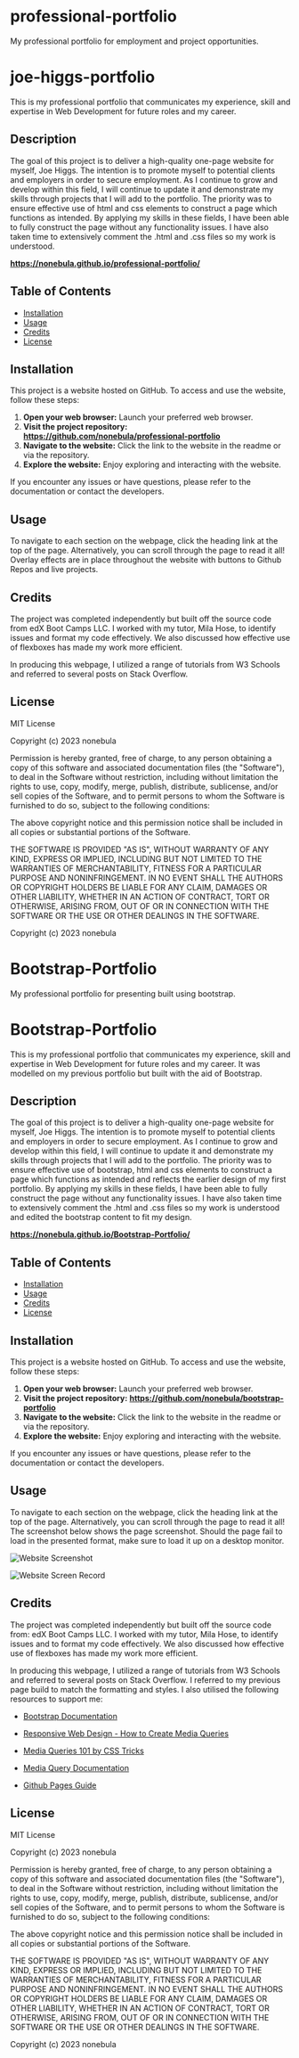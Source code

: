 # professional-portfolio
My professional portfolio for employment and project opportunities.

# joe-higgs-portfolio
This is my professional portfolio that communicates my experience, skill and expertise in Web Development for future roles and my career. 

## Description 
The goal of this project is to deliver a high-quality one-page website for myself, Joe Higgs. The intention is to promote myself to potential clients and employers in order to secure employment. As I continue to grow and develop within this field, I will continue to update it and demonstrate my skills through projects that I will add to the portfolio. The priority was to ensure effective use of html and css elements to construct a page which functions as intended. By applying my skills in these fields, I have been able to fully construct the page without any functionality issues. I have also taken time to extensively comment the .html and .css files so my work is understood. 

**https://nonebula.github.io/professional-portfolio/**

## Table of Contents

* [Installation](#installation)
* [Usage](#usage)
* [Credits](#credits)
* [License](#license)


## Installation
This project is a website hosted on GitHub. To access and use the website, follow these steps:

1. **Open your web browser:** Launch your preferred web browser.
2. **Visit the project repository:** **https://github.com/nonebula/professional-portfolio**
3. **Navigate to the website:** Click the link to the website in the readme or via the repository.
4. **Explore the website:** Enjoy exploring and interacting with the website.

If you encounter any issues or have questions, please refer to the documentation or contact the developers.

## Usage 

To navigate to each section on the webpage, click the heading link at the top of the page. Alternatively, you can scroll through the page to read it all! Overlay effects are in place throughout the website with buttons to Github Repos and live projects.

## Credits

The project was completed independently but built off the source code from edX Boot Camps LLC. I worked with my tutor, Mila Hose, to identify issues and format my code effectively. We also discussed how effective use of flexboxes has made my work more efficient.

In producing this webpage, I utilized a range of tutorials from W3 Schools and referred to several posts on Stack Overflow.

## License

MIT License

Copyright (c) 2023 nonebula

Permission is hereby granted, free of charge, to any person obtaining a copy
of this software and associated documentation files (the "Software"), to deal
in the Software without restriction, including without limitation the rights
to use, copy, modify, merge, publish, distribute, sublicense, and/or sell
copies of the Software, and to permit persons to whom the Software is
furnished to do so, subject to the following conditions:

The above copyright notice and this permission notice shall be included in all
copies or substantial portions of the Software.

THE SOFTWARE IS PROVIDED "AS IS", WITHOUT WARRANTY OF ANY KIND, EXPRESS OR
IMPLIED, INCLUDING BUT NOT LIMITED TO THE WARRANTIES OF MERCHANTABILITY,
FITNESS FOR A PARTICULAR PURPOSE AND NONINFRINGEMENT. IN NO EVENT SHALL THE
AUTHORS OR COPYRIGHT HOLDERS BE LIABLE FOR ANY CLAIM, DAMAGES OR OTHER
LIABILITY, WHETHER IN AN ACTION OF CONTRACT, TORT OR OTHERWISE, ARISING FROM,
OUT OF OR IN CONNECTION WITH THE SOFTWARE OR THE USE OR OTHER DEALINGS IN THE
SOFTWARE.


Copyright (c) 2023 nonebula

# Bootstrap-Portfolio
My professional portfolio for presenting built using bootstrap.


# Bootstrap-Portfolio
This is my professional portfolio that communicates my experience, skill and expertise in Web Development for future roles and my career. It was modelled on my previous portfolio but built with the aid of Bootstrap. 

## Description 
The goal of this project is to deliver a high-quality one-page website for myself, Joe Higgs. The intention is to promote myself to potential clients and employers in order to secure employment. As I continue to grow and develop within this field, I will continue to update it and demonstrate my skills through projects that I will add to the portfolio. The priority was to ensure effective use of bootstrap, html and css elements to construct a page which functions as intended and reflects the earlier design of my first portfolio. By applying my skills in these fields, I have been able to fully construct the page without any functionality issues. I have also taken time to extensively comment the .html and .css files so my work is understood and edited the bootstrap content to fit my design. 

**https://nonebula.github.io/Bootstrap-Portfolio/**

## Table of Contents

* [Installation](#installation)
* [Usage](#usage)
* [Credits](#credits)
* [License](#license)


## Installation
This project is a website hosted on GitHub. To access and use the website, follow these steps:

1. **Open your web browser:** Launch your preferred web browser.
2. **Visit the project repository:** **https://github.com/nonebula/bootstrap-portfolio**
3. **Navigate to the website:** Click the link to the website in the readme or via the repository.
4. **Explore the website:** Enjoy exploring and interacting with the website.

If you encounter any issues or have questions, please refer to the documentation or contact the developers.

## Usage 

To navigate to each section on the webpage, click the heading link at the top of the page. Alternatively, you can scroll through the page to read it all! The screenshot below shows the page screenshot. Should the page fail to load in the presented format, make sure to load it up on a desktop monitor. 

![Website Screenshot](./assets/Images/portfolio-screenshot.png)

![Website Screen Record](https://watch.screencastify.com/v/yuilrqtS46DOlRSIvWfa)

## Credits

The project was completed independently but built off the source code from: edX Boot Camps LLC. I worked with my tutor, Mila Hose, to identify issues and to format my code effectively. We also discussed how effective use of flexboxes has made my work more efficient.

In producing this webpage, I utilized a range of tutorials from W3 Schools and referred to several posts on Stack Overflow. I referred to my previous page build to match the formatting and styles. I also utilised the following resources to support me:

- [Bootstrap Documentation](https://getbootstrap.com/docs/5.3/getting-started/introduction/)

- [Responsive Web Design - How to Create Media Queries](https://www.youtube.com/watch?v=5xzaGSYd7jM)

- [Media Queries 101 by CSS Tricks](https://css-tricks.com/css-media-queries/)

- [Media Query Documentation](https://www.w3schools.com/css/css_rwd_mediaqueries.asp)

- [Github Pages Guide](https://pages.github.com/)

## License

MIT License

Copyright (c) 2023 nonebula

Permission is hereby granted, free of charge, to any person obtaining a copy
of this software and associated documentation files (the "Software"), to deal
in the Software without restriction, including without limitation the rights
to use, copy, modify, merge, publish, distribute, sublicense, and/or sell
copies of the Software, and to permit persons to whom the Software is
furnished to do so, subject to the following conditions:

The above copyright notice and this permission notice shall be included in all
copies or substantial portions of the Software.

THE SOFTWARE IS PROVIDED "AS IS", WITHOUT WARRANTY OF ANY KIND, EXPRESS OR
IMPLIED, INCLUDING BUT NOT LIMITED TO THE WARRANTIES OF MERCHANTABILITY,
FITNESS FOR A PARTICULAR PURPOSE AND NONINFRINGEMENT. IN NO EVENT SHALL THE
AUTHORS OR COPYRIGHT HOLDERS BE LIABLE FOR ANY CLAIM, DAMAGES OR OTHER
LIABILITY, WHETHER IN AN ACTION OF CONTRACT, TORT OR OTHERWISE, ARISING FROM,
OUT OF OR IN CONNECTION WITH THE SOFTWARE OR THE USE OR OTHER DEALINGS IN THE
SOFTWARE.


Copyright (c) 2023 nonebula
